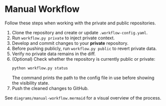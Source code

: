 # Manual Workflow

Follow these steps when working with the private and public repositories.

1. Clone the repository and create or update `.workflow-config.yaml`.
2. Run `workflow.py private` to inject private context.
3. Develop and commit changes to your **private** repository.
4. Before pushing publicly, run `workflow.py public` to revert private data.
5. Verify no private data remains in the diff.
6. (Optional) Check whether the repository is currently public or private:
   ```bash
   python workflow.py status
   ```
   The command prints the path to the config file in use before showing the
   visibility state.
7. Push the cleaned changes to GitHub.

See `diagrams/manual-workflow.mermaid` for a visual overview of the process.
